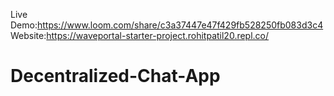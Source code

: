 Live Demo:https://www.loom.com/share/c3a37447e47f429fb528250fb083d3c4<br/>
Website:https://waveportal-starter-project.rohitpatil20.repl.co/
# Decentralized-Chat-App
